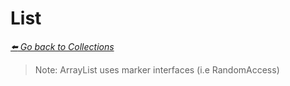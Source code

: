 # List
*[:arrow_left: Go back to Collections](../collections/COLLECTIONS.md)*

> Note: ArrayList uses marker interfaces (i.e RandomAccess)